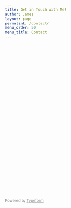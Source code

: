 ```yaml
---
title: Get in Touch with Me!
author: James
layout: page
permalink: /contact/
menu_order: 50
menu_title: Contact
---
```


<div class="typeform-widget" data-url="//jdsteinbach.typeform.com/to/avYa6X" data-text="Contact" style="width:100%;height:500px;"></div>
<script>(function(){var qs,js,q,s,d=document,gi=d.getElementById,ce=d.createElement,gt=d.getElementsByTagName,id='typef_orm',b='https://s3-eu-west-1.amazonaws.com/share.typeform.com/';if(!gi.call(d,id)){js=ce.call(d,'script');js.id=id;js.src=b+'widget.js';q=gt.call(d,'script')[0];q.parentNode.insertBefore(js,q)}})()</script>
<div style="font-family: inherit;font-size: 12px;color: inherit;opacity: 0.5; padding-top: 5px;">Powered by <a href="http://www.typeform.com/?utm_campaign=typeform_avYa6X&amp;utm_source=website&amp;utm_medium=typeform&amp;utm_content=typeform-embedded&amp;utm_term=English" style="color: inherit" target="_blank">Typeform</a></div>

<!-- <div class="form-message"></div>
<form id="contact-form" method="POST" action="//api.jdsteinbach.com/mail-me.php">
    <div class="field-group">
        <label for="name">Your Name</label>
        <input type="text" id="name" class="name" name="name" required>
    </div>
    <div class="field-group">
        <label for="email">Email Address</label>
        <input type="email" class="email" id="email" name="email" required>
    </div>
    <div class="field-group">
        <label for="message">Your Message</label>
        <textarea name="message" id="message" cols="30" rows="5" class="message" required></textarea>
    </div>
    <input id="contact-form-submit" type="submit" value="Send">
</form> -->
